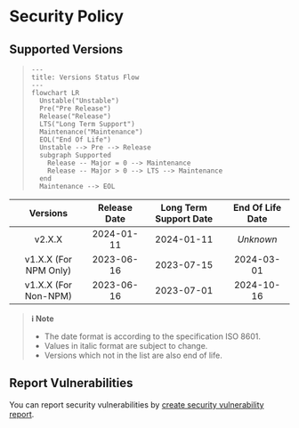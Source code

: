 # Security Policy

## Supported Versions

> ```mermaid
> ---
> title: Versions Status Flow
> ---
> flowchart LR
>   Unstable("Unstable")
>   Pre("Pre Release")
>   Release("Release")
>   LTS("Long Term Support")
>   Maintenance("Maintenance")
>   EOL("End Of Life")
>   Unstable --> Pre --> Release
>   subgraph Supported
>     Release -- Major = 0 --> Maintenance
>     Release -- Major > 0 --> LTS --> Maintenance
>   end
>   Maintenance --> EOL
> ```

| **Versions** | **Release Date** | **Long Term Support Date** | **End Of Life Date** |
|:-:|:-:|:-:|:-:|
| v2.X.X | 2024-01-11 | 2024-01-11 | *Unknown* |
| v1.X.X (For NPM Only) | 2023-06-16 | 2023-07-15 | 2024-03-01 |
| v1.X.X (For Non-NPM) | 2023-06-16 | 2023-07-01 | 2024-10-16 |

> **ℹ️ Note**
>
> - The date format is according to the specification ISO 8601.
> - Values in italic format are subject to change.
> - Versions which not in the list are also end of life.

## Report Vulnerabilities

You can report security vulnerabilities by [create security vulnerability report](https://github.com/hugoalh/hugoalh/blob/main/universal-guide/contributing.md#create-a-security-vulnerability-report).
